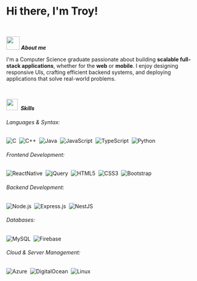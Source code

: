 <h1>Hi there, I'm Troy!</h1>
<br>

<img src = "https://media0.giphy.com/media/v1.Y2lkPTc5MGI3NjExaWxibnFycjh5emxtM240NHZpYTlycWwxdXg4MW5jMGF0ajUzZTN6ZSZlcD12MV9pbnRlcm5hbF9naWZfYnlfaWQmY3Q9cw/hMotdpqCq0Kj4YG91F/giphy.gif" width ="35">&nbsp;***About me***

I'm a Computer Science graduate passionate about building **scalable full-stack applications**, whether for the **web** or **mobile**. I enjoy designing responsive UIs, crafting efficient backend systems, and deploying applications that solve real-world problems.

<br>

<img src="https://media1.giphy.com/media/v1.Y2lkPTc5MGI3NjExNWZuZ3dxZ2k1M2JmcGgzcG8xd3ZwZGw5bXNiZTdnb2pvNWhtbWl1byZlcD12MV9pbnRlcm5hbF9naWZfYnlfaWQmY3Q9cw/QssGEmpkyEOhBCb7e1/giphy.gif" width ="30">&nbsp; ***Skills***

###### Languages & Syntax:
![C](https://img.shields.io/badge/C-00599C?style=for-the-badge&logo=c&logoColor=white)&nbsp;
![C++](https://img.shields.io/badge/C%2B%2B-00599C?style=for-the-badge&logo=c%2B%2B&logoColor=white)&nbsp;
![Java](https://img.shields.io/badge/Java-ED8B00?style=for-the-badge&logo=openjdk&logoColor=white)&nbsp;
![JavaScript](https://img.shields.io/badge/JavaScript-F7DF1E?style=for-the-badge&logo=javascript&logoColor=white)&nbsp;
![TypeScript](https://img.shields.io/badge/TypeScript-007ACC?style=for-the-badge&logo=typescript&logoColor=white)&nbsp;
![Python](https://img.shields.io/badge/Python-FFD43B?style=for-the-badge&logo=python&logoColor=blue)&nbsp;

###### Frontend Development:
![ReactNative](https://img.shields.io/badge/React_Native-20232A?style=for-the-badge&logo=react&logoColor=61DAFB)&nbsp;
![jQuery](https://img.shields.io/badge/jQuery-0769AD?style=for-the-badge&logo=jquery&logoColor=white)&nbsp;
![HTML5](https://img.shields.io/badge/HTML5-E34F26?style=for-the-badge&logo=html5&logoColor=white)&nbsp;
![CSS3](https://img.shields.io/badge/CSS3-1572B6?style=for-the-badge&logo=css3&logoColor=white)&nbsp;
![Bootstrap](https://img.shields.io/badge/Bootstrap-563D7C?style=for-the-badge&logo=bootstrap&logoColor=white)&nbsp;

###### Backend Development:
![Node.js](https://img.shields.io/badge/Node%20js-339933?style=for-the-badge&logo=nodedotjs&logoColor=white)&nbsp;
![Express.js](https://img.shields.io/badge/Express%20js-000000?style=for-the-badge&logo=express&logoColor=white)&nbsp;
![NestJS](https://img.shields.io/badge/nestjs-E0234E?style=for-the-badge&logo=nestjs&logoColor=white)&nbsp;

###### Databases:
![MySQL](https://img.shields.io/badge/MySQL-005C84?style=for-the-badge&logo=mysql&logoColor=white)&nbsp;
![Firebase](https://img.shields.io/badge/firebase-ffca28?style=for-the-badge&logo=firebase&logoColor=black)&nbsp;

###### Cloud & Server Management:
![Azure](https://img.shields.io/badge/microsoft%20azure-0089D6?style=for-the-badge&logo=microsoft-azure&logoColor=white)&nbsp;
![DigitalOcean](https://img.shields.io/badge/Digital_Ocean-0080FF?style=for-the-badge&logo=DigitalOcean&logoColor=white)&nbsp;
![Linux](https://img.shields.io/badge/Linux-FCC624?style=for-the-badge&logo=linux&logoColor=black)&nbsp;

